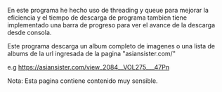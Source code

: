 En este programa he hecho uso de threading y queue para mejorar la eficiencia y el tiempo de descarga de programa
tambien tiene implementado una barra de progreso para ver el avance de la descarga desde consola.

Este programa descarga un album completo de imagenes o una lista de albums de la url ingresada de la pagina  "asiansister.com/"


e.g
 https://asiansister.com/view_2084__VOL275___47Pn

Nota: Esta pagina contiene contenido muy sensible.
